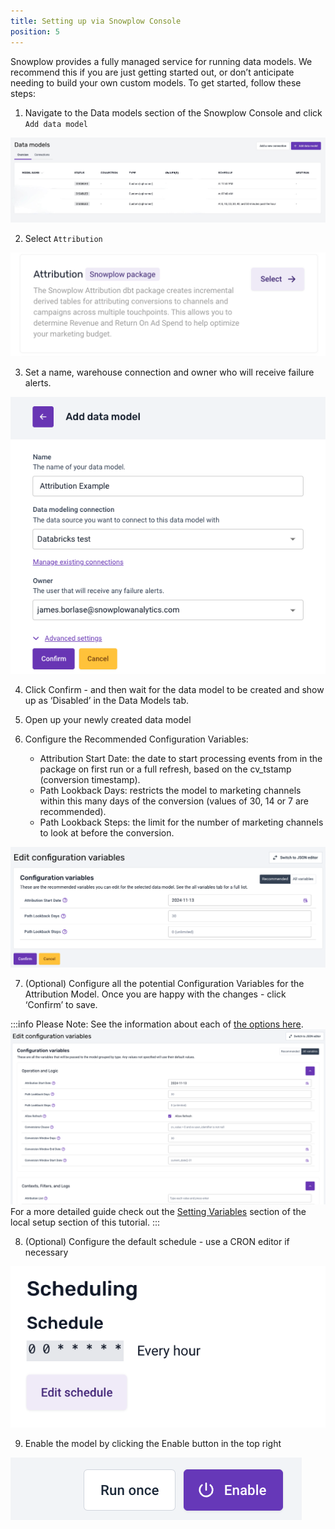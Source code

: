 ```yaml
---
title: Setting up via Snowplow Console
position: 5
---
```



Snowplow provides a fully managed service for running data models. We recommend this if you are just getting started out, or don’t anticipate needing to build your own custom models. To get started, follow these steps:

1. Navigate to the Data models section of the Snowplow Console and click `Add data model`

![](./screenshots/F8E9BF8C-47CF-48B7-9EDC-78D6EB1221D0_1_201_a.jpeg)

2. Select `Attribution`

![](./screenshots/Screenshot01.png)

3. Set a name, warehouse connection and owner who will receive failure alerts.

![](./screenshots/Screenshot30.png)

4. Click Confirm - and then wait for the data model to be created and show up as ‘Disabled’ in the Data Models tab.

5. Open up your newly created data model

6. Configure the Recommended Configuration Variables:
    - Attribution Start Date: the date to start processing events from in the package on first run or a full refresh, based on the cv_tstamp (conversion timestamp).
    - Path Lookback Days: restricts the model to marketing channels within this many days of the conversion (values of 30, 14 or 7 are recommended).
    - Path Lookback Steps: the limit for the number of marketing channels to look at before the conversion.
    
![](./screenshots/Screenshot51.png)

7. (Optional) Configure all the potential Configuration Variables for the Attribution Model. Once you are happy with the changes - click ‘Confirm’ to save.
    
:::info 
Please Note: See the information about each of [the options here](https://docs.snowplow.io/docs/modeling-your-data/modeling-your-data-with-dbt/dbt-configuration/attribution/).
![](./screenshots/Screenshot14.png) 
For a more detailed guide check out the [Setting Variables](/tutorials/attribution/setting-up-locally/#setting-variables) section of the local setup section of this tutorial.
:::


8. (Optional) Configure the default schedule - use a CRON editor if necessary

![](./screenshots/Screenshot_2024-07-04_at_17.44.04.png)

9. Enable the model by clicking the Enable button in the top right

![](./screenshots/Screenshot_2024-07-04_at_17.44.26.png)
